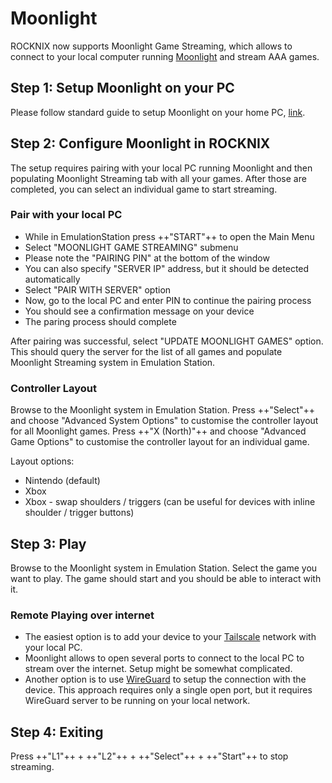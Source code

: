 # Moonlight

ROCKNIX now supports Moonlight Game Streaming, which allows to connect to your local computer running [Moonlight](https://moonlight-stream.org/) and stream AAA games.

## Step 1: Setup Moonlight on your PC
Please follow standard guide to setup Moonlight on your home PC, [link](https://github.com/moonlight-stream/moonlight-docs/wiki/Setup-Guide).

## Step 2: Configure Moonlight in ROCKNIX
The setup requires pairing with your local PC running Moonlight and then populating Moonlight Streaming tab with all your games. After those are completed, you can select an individual game to start streaming.

### Pair with your local PC
* While in EmulationStation press ++"START"++ to open the Main Menu
* Select "MOONLIGHT GAME STREAMING" submenu
* Please note the "PAIRING PIN" at the bottom of the window
* You can also specify "SERVER IP" address, but it should be detected automatically
* Select "PAIR WITH SERVER" option
* Now, go to the local PC and enter PIN to continue the pairing process
* You should see a confirmation message on your device
* The paring process should complete

After pairing was successful, select "UPDATE MOONLIGHT GAMES" option. This should query the server for the list of all games and populate Moonlight Streaming system in Emulation Station.

### Controller Layout
Browse to the Moonlight system in Emulation Station. Press ++"Select"++ and choose "Advanced System Options" to customise the controller layout for all Moonlight games. Press ++"X (North)"++ and choose "Advanced Game Options" to customise the controller layout for an individual game.

Layout options:
* Nintendo (default)
* Xbox
* Xbox - swap shoulders / triggers (can be useful for devices with inline shoulder / trigger buttons)

## Step 3: Play
Browse to the Moonlight system in Emulation Station. Select the game you want to play. The game should start and you should be able to interact with it.

### Remote Playing over internet
* The easiest option is to add your device to your [Tailscale](../../configure/vpn/#tailscale) network with your local PC.
* Moonlight allows to open several ports to connect to the local PC to stream over the internet. Setup might be somewhat complicated.
* Another option is to use [WireGuard](../../configure/vpn/#wireguard) to setup the connection with the device. This approach requires only a single open port, but it requires WireGuard server to be running on your local network.

## Step 4: Exiting
Press ++"L1"++ + ++"L2"++ + ++"Select"++ + ++"Start"++ to stop streaming.